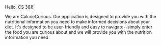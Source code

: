 Hello, CS 361!

We are CalorieCurious. Our application is designed to provide you with the nutritional information you need to make informed decisions about your diet. It's designed to be user-friendly and easy to navigate--simply enter the food you are curious about and we will provide you with the nutrition information you need.

